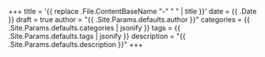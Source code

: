 +++
title = '{{ replace .File.ContentBaseName "-" " " | title }}'
date = {{ .Date }}
draft = true
author = "{{ .Site.Params.defaults.author }}"
categories = {{ .Site.Params.defaults.categories  | jsonify }}
tags = {{ .Site.Params.defaults.tags  | jsonify }}
description = "{{ .Site.Params.defaults.description }}"
+++
